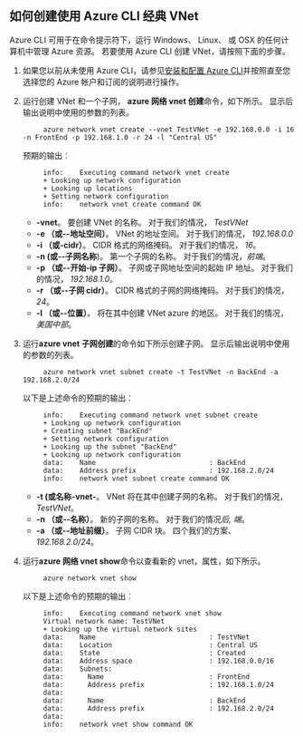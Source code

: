## <a name="how-to-create-a-classic-vnet-using-azure-cli"></a>如何创建使用 Azure CLI 经典 VNet

Azure CLI 可用于在命令提示符下，运行 Windows、 Linux、 或 OSX 的任何计算机中管理 Azure 资源。 若要使用 Azure CLI 创建 VNet，请按照下面的步骤。

1. 如果您以前从未使用 Azure CLI，请参见[安装和配置 Azure CLI](../articles/xplat-cli-install.md)并按照直至您选择您的 Azure 帐户和订阅的说明进行操作。
2. 运行创建 VNet 和一个子网， **azure 网络 vnet 创建**命令，如下所示。 显示后输出说明中使用的参数的列表。

            azure network vnet create --vnet TestVNet -e 192.168.0.0 -i 16 -n FrontEnd -p 192.168.1.0 -r 24 -l "Central US"
    
    预期的输出︰

            info:    Executing command network vnet create
            + Looking up network configuration
            + Looking up locations
            + Setting network configuration
            info:    network vnet create command OK

    - **-vnet**。 要创建 VNet 的名称。 对于我们的情况， *TestVNet*
    - **-e （或--地址空间）**。 VNet 的地址空间。 对于我们的情况， *192.168.0.0*
    - **-i （或-cidr）**。 CIDR 格式的网络掩码。 对于我们的情况， *16*。
    - **-n (或--子网名称**)。 第一个子网的名称。 对于我们的情况，*前端*。
    - **-p （或--开始-ip 子网）**。 子网或子网地址空间的起始 IP 地址。 对于我们的情况， *192.168.1.0*。
    - **-r （或--子网 cidr）**。 CIDR 格式的子网的网络掩码。 对于我们的情况， *24*。
    - **-l （或--位置）**。 将在其中创建 VNet azure 的地区。 对于我们的情况，*美国中部*。

3. 运行**azure vnet 子网创建**的命令如下所示创建子网。 显示后输出说明中使用的参数的列表。

            azure network vnet subnet create -t TestVNet -n BackEnd -a 192.168.2.0/24
    
    以下是上述命令的预期的输出︰

            info:    Executing command network vnet subnet create
            + Looking up network configuration
            + Creating subnet "BackEnd"
            + Setting network configuration
            + Looking up the subnet "BackEnd"
            + Looking up network configuration
            data:    Name                            : BackEnd
            data:    Address prefix                  : 192.168.2.0/24
            info:    network vnet subnet create command OK

    - **-t (或名称-vnet-**。 VNet 将在其中创建子网的名称。 对于我们的情况， *TestVNet*。
    - **-n （或--名称）**。 新的子网的名称。 对于我们的情况*后, 端*。
    - **-a （或--地址前缀）**。 子网 CIDR 块。 四个我们的方案、 *192.168.2.0/24*。

4. 运行**azure 网络 vnet show**命令以查看新的 vnet，属性，如下所示。

            azure network vnet show

    以下是上述命令的预期的输出︰

            info:    Executing command network vnet show
            Virtual network name: TestVNet
            + Looking up the virtual network sites
            data:    Name                            : TestVNet
            data:    Location                        : Central US
            data:    State                           : Created
            data:    Address space                   : 192.168.0.0/16
            data:    Subnets:
            data:      Name                          : FrontEnd
            data:      Address prefix                : 192.168.1.0/24
            data:
            data:      Name                          : BackEnd
            data:      Address prefix                : 192.168.2.0/24
            data:
            info:    network vnet show command OK
